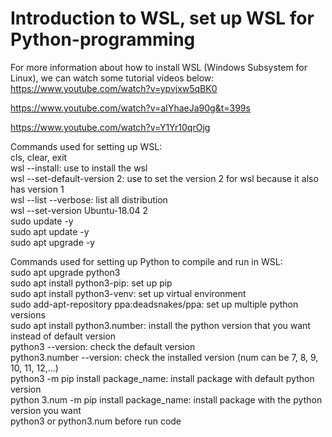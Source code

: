 # Introduction to WSL, set up WSL for Python-programming 
For more information about how to install WSL (Windows Subsystem for Linux), we can watch some tutorial videos below:
https://www.youtube.com/watch?v=ypvjxw5qBK0

https://www.youtube.com/watch?v=aIYhaeJa90g&t=399s

https://www.youtube.com/watch?v=Y1Yr10qrOjg

Commands used for setting up WSL: <br>
cls, clear, exit <br>
wsl --install: use to install the wsl <br>
wsl --set-default-version 2: use to set the version 2 for wsl because it also has version 1 <br> 
wsl --list --verbose: list all distribution <br>
wsl --set-version Ubuntu-18.04 2 <br>
sudo update -y <br>
sudo apt update -y <br>
sudo apt upgrade -y <br>

Commands used for setting up Python to compile and run in WSL: <br>
sudo apt upgrade python3 <br>
sudo apt install python3-pip: set up pip <br>
sudo apt install python3-venv: set up virtual environment <br>
sudo add-apt-repository ppa:deadsnakes/ppa: set up multiple python versions <br>
sudo apt install python3.number: install the python version that you want instead of default version <br>
python3 --version: check the default version <br>
python3.number --version: check the installed version (num can be 7, 8, 9, 10, 11, 12,...) <br>
python3 -m pip install package_name: install package with default python version <br>
python 3.num -m pip install package_name: install package with the python version you want <br>
python3 or python3.num before run code
